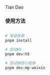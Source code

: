 Tian Dao

### 使用方法

```bash

# 安装依赖
pnpm install

# 启动H5
pnpm dev:h5

# 启动微信小程序
pnpm dev:mp-weixin

```
